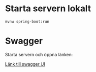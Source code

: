 # Starta servern lokalt
`
mvnw spring-boot:run
`

# Swagger
Starta servern och öppna länken:

[Länk till swagger UI](http://localhost:8080/swagger-ui/index.html)
